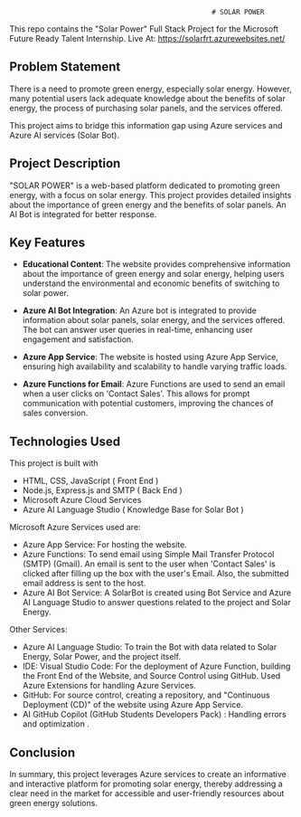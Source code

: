                                                       # SOLAR POWER

This repo contains the "Solar Power" Full Stack Project for the Microsoft Future Ready Talent Internship.
Live At: https://solarfrt.azurewebsites.net/

## Problem Statement 

There is a need to promote green energy, especially solar energy. However, many potential users lack adequate knowledge about the benefits of solar energy, the process of purchasing solar panels, and the services offered. 

This project aims to bridge this information gap using Azure services and Azure AI services (Solar Bot).

## Project Description

"SOLAR POWER" is a web-based platform dedicated to promoting green energy, with a focus on solar energy. This project provides detailed insights about the importance of green energy and the benefits of solar panels. An AI Bot is integrated for better response.

## Key Features

- **Educational Content**: The website provides comprehensive information about the importance of green energy and solar energy, helping users understand the environmental and economic benefits of switching to solar power.

- **Azure AI Bot Integration**: An Azure bot is integrated to provide information about solar panels, solar energy, and the services offered. The bot can answer user queries in real-time, enhancing user engagement and satisfaction.

- **Azure App Service**: The website is hosted using Azure App Service, ensuring high availability and scalability to handle varying traffic loads.

- **Azure Functions for Email**: Azure Functions are used to send an email when a user clicks on 'Contact Sales'. This allows for prompt communication with potential customers, improving the chances of sales conversion.

## Technologies Used

This project is built with 
 - HTML, CSS, JavaScript ( Front End )
 - Node.js, Express.js and SMTP ( Back End )
 - Microsoft Azure Cloud Services
 - Azure AI Language Studio ( Knowledge Base for Solar Bot ) 

Microsoft Azure Services used are:
 - Azure App Service: For hosting the website.
 - Azure Functions: To send email using Simple Mail Transfer Protocol (SMTP) (Gmail). An email is sent to the user when 'Contact Sales' is clicked after filling up the box with the user's Email. Also, the submitted email address is sent to the host.
 - Azure AI Bot Service: A SolarBot is created using Bot Service and Azure AI Language Studio to answer questions related to the project and Solar Energy.

Other Services:
 - Azure AI Language Studio: To train the Bot with data related to Solar Energy, Solar Power, and the project itself.
 - IDE: Visual Studio Code: For the deployment of Azure Function, building the Front End of the Website, and Source Control using GitHub. Used Azure Extensions for handling Azure Services.
 - GitHub: For source control, creating a repository, and "Continuous Deployment (CD)" of the website using Azure App Service.
 - AI GitHub Copilot (GitHub Students Developers Pack) : Handling errors and optimization .

## Conclusion

In summary, this project leverages Azure services to create an informative and interactive platform for promoting solar energy, thereby addressing a clear need in the market for accessible and user-friendly resources about green energy solutions.
